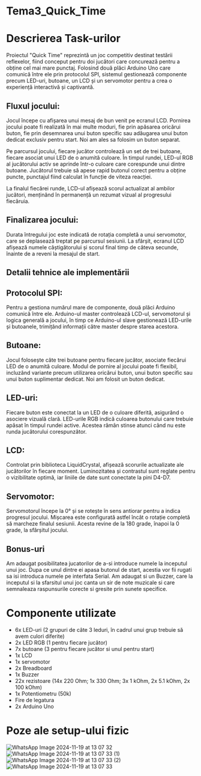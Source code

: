# Tema3_Quick_Time
# Descrierea Task-urilor
Proiectul "Quick Time" reprezintă un joc competitiv destinat testării reflexelor, fiind conceput pentru doi jucători care concurează pentru a obține cel mai mare punctaj. Folosind două plăci Arduino Uno care comunică între ele prin protocolul SPI, sistemul gestionează componente precum LED-uri, butoane, un LCD și un servomotor pentru a crea o experiență interactivă și captivantă.

## Fluxul jocului:
Jocul începe cu afișarea unui mesaj de bun venit pe ecranul LCD. Pornirea jocului poate fi realizată în mai multe moduri, fie prin apăsarea oricărui buton, fie prin desemnarea unui buton specific sau adăugarea unui buton dedicat exclusiv pentru start. Noi am ales sa folosim un buton separat.

Pe parcursul jocului, fiecare jucător controlează un set de trei butoane, fiecare asociat unui LED de o anumită culoare. În timpul rundei, LED-ul RGB al jucătorului activ se aprinde într-o culoare care corespunde unui dintre butoane. Jucătorul trebuie să apese rapid butonul corect pentru a obține puncte, punctajul fiind calculat în funcție de viteza reacției.

La finalul fiecărei runde, LCD-ul afișează scorul actualizat al ambilor jucători, menținând în permanență un rezumat vizual al progresului fiecăruia.

## Finalizarea jocului:
Durata întregului joc este indicată de rotația completă a unui servomotor, care se deplasează treptat pe parcursul sesiunii. La sfârșit, ecranul LCD afișează numele câștigătorului și scorul final timp de câteva secunde, înainte de a reveni la mesajul de start.

## Detalii tehnice ale implementării
## Protocolul SPI:
Pentru a gestiona numărul mare de componente, două plăci Arduino comunică între ele. Arduino-ul master controlează LCD-ul, servomotorul și logica generală a jocului, în timp ce Arduino-ul slave gestionează LED-urile și butoanele, trimițând informații către master despre starea acestora.

## Butoane:
Jocul folosește câte trei butoane pentru fiecare jucător, asociate fiecărui LED de o anumită culoare. Modul de pornire al jocului poate fi flexibil, incluzând variante precum utilizarea oricărui buton, unui buton specific sau unui buton suplimentar dedicat. Noi am folosit un buton dedicat.

## LED-uri:

Fiecare buton este conectat la un LED de o culoare diferită, asigurând o asociere vizuală clară.
LED-urile RGB indică culoarea butonului care trebuie apăsat în timpul rundei active. Acestea rămân stinse atunci când nu este runda jucătorului corespunzător.
## LCD:
Controlat prin biblioteca LiquidCrystal, afișează scorurile actualizate ale jucătorilor în fiecare moment.
Luminozitatea și contrastul sunt reglate pentru o vizibilitate optimă, iar liniile de date sunt conectate la pini D4-D7.
## Servomotor:
Servomotorul începe la 0° și se rotește în sens antiorar pentru a indica progresul jocului. Mișcarea este configurată astfel încât o rotație completă să marcheze finalul sesiunii. Acesta revine de la 180 grade, înapoi la 0 grade, la sfârșitul jocului.
## Bonus-uri
Am adaugat posibilitatea jucatorilor de a-si introduce numele la inceputul unui joc. Dupa ce unul dintre ei apasa butonul de start, acestia vor fii rugati sa isi introduca numele pe interfata Serial. Am adaugat si un Buzzer, care la inceputul si la sfarsitul unui joc canta un sir de note muzicale si care semnaleaza raspunsurile corecte si gresite prin sunete specifice.
# Componente utilizate
- 6x LED-uri (2 grupuri de câte 3 leduri, în cadrul unui grup trebuie să avem culori diferite)
- 2x LED RGB (1 pentru fiecare jucător)
- 7x butoane (3 pentru fiecare jucător si unul pentru start)
- 1x LCD
- 1x servomotor
- 2x Breadboard
- 1x Buzzer
- 22x rezistoare (14x 220 Ohm; 1x 330 Ohm; 3x 1 kOhm, 2x 5.1 kOhm, 2x 100 kOhm)
- 1x Potentiometru (50k)
- Fire de legatura
- 2x Arduino Uno
# Poze ale setup-ului fizic
![WhatsApp Image 2024-11-19 at 13 07 32](https://github.com/user-attachments/assets/feedad33-093a-4caa-991c-6e815f403b7a)
![WhatsApp Image 2024-11-19 at 13 07 33 (1)](https://github.com/user-attachments/assets/56d5ef14-f622-46bd-8705-e9a50f157ae1)
![WhatsApp Image 2024-11-19 at 13 07 33 (2)](https://github.com/user-attachments/assets/b7bdec49-6727-43b4-8941-bbc7d900538b)
![WhatsApp Image 2024-11-19 at 13 07 33](https://github.com/user-attachments/assets/0ae2bb30-4f1a-478d-b6dc-965ab9076a1a)
